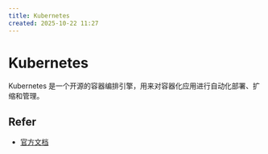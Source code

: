 ```yaml
---
title: Kubernetes
created: 2025-10-22 11:27
---
```

<!-- markdownlint-disable MD025 -->

# Kubernetes

Kubernetes 是一个开源的容器编排引擎，用来对容器化应用进行自动化部署、扩缩和管理。

## Refer

- [官方文档](https://kubernetes.io/zh-cn/docs/home/)
